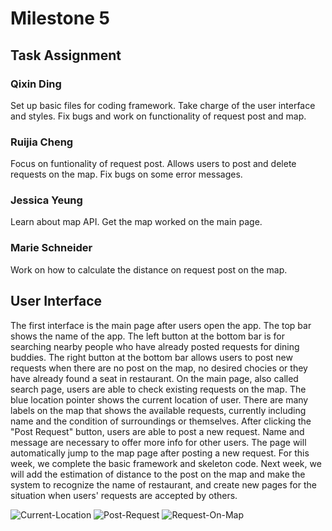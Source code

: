 # Milestone 5

## Task Assignment
### Qixin Ding
Set up basic files for coding framework. Take charge of the user interface and styles. Fix bugs and work on functionality of request post and map. 

### Ruijia Cheng
Focus on funtionality of request post. Allows users to post and delete requests on the map. Fix bugs on some error messages. 

### Jessica Yeung
Learn about map API. Get the map worked on the main page. 

### Marie Schneider
Work on how to calculate the distance on request post on the map. 

## User Interface
The first interface is the main page after users open the app. The top bar shows the name of the app. The left button at the bottom bar is for searching nearby people who have already posted requests for dining buddies. The right button at the bottom bar allows users to post new requests when there are no post on the map, no desired chocies or they have already found a seat in restaurant. On the main page, also called search page, users are able to check existing requests on the map. The blue location pointer shows the current location of user. There are many labels on the map that shows the available requests, currently including name and the condition of surroundings or themselves. After clicking the "Post Request" button, users are able to post a new request. Name and message are necessary to offer more info for other users. The page will automatically jump to the map page after posting a new request. For this week, we complete the basic framework and skeleton code. Next week, we will add the estimation of distance to the post on the map and make the system to recognize the name of restaurant, and create new pages for the situation when users' requests are accepted by others.

![Current-Location](https://github.com/dingqixin/chicas/blob/master/img/userinterface/Milestone%205/Current%20Location.png)
![Post-Request](https://github.com/dingqixin/chicas/blob/master/img/userinterface/Milestone%205/Post%20Request.png)
![Request-On-Map](https://github.com/dingqixin/chicas/blob/master/img/userinterface/Milestone%205/Request%20on%20Map.png)
